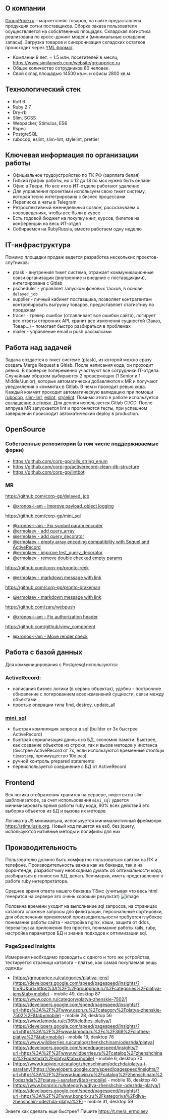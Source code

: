 ## О компании
[GroupPrice.ru](https://groupprice.ru "GroupPrice.ru") – маркетплейс товаров, на сайте предаставлена продукция сотни поставщиков. Сборка заказа пользователя осуществляется на собсвтвенных площадях. Складская логистика реализована по кросс-докинг модели (минимальные складские запасы). Загрузка товаров и синхронизация складских остатков происходит через [YML формат](http://https://yandex.ru/support/partnermarket/export/yml.html "YML формат").

- Компании 9 лет. ~ 1.5 млн. посетителей в месяц, https://www.similarweb.com/website/groupprice.ru
- Общее количество сотрудников 80 человек.
- Свой склад площадью 14500 кв.м. и офисы 2800 кв.м.

## Технологический стек
- RoR 6
- Ruby 2.7
- Dry-rb
- Slim, SCSS
- Webpacker, Stimulus, ES6
- Rspec
- PostgreSQL
- rubocop, eslint, slim-lint, stylelint, prettier

## Ключевая информация по организации работы

- Официальное трудоустройство по ТК РФ (зарплата белая)
- Гибкий график работы, но с 12 до 18 по мск нужно быть онлайн
- Офис в Твери. Но все кто в ИТ-отделе работают удаленно
- Для управления проектами используем свою тикет систему, которая тесно интегрирована с бизнес процессами
- Переписка и чаты в Telegram
- Ретроспективный еженедельный созвон, рассказываем о нововведениях, чтобы все были в курсе
- Есть годовой бюджет на покупку книг, курсов, билетов на конференции на весь ИТ-отдел
- Собираемся на RubyRussia, вместе работаем одну неделю

## IT-инфраструктура
Помимо площадки продаж ведется разработка нескольких проектов-спутников:
- ptask - внутренняя тикет система, отражает коммуникационные связи организации (внутренние и внешние с поставщиками), интегрирована с Gitlab
- pscheduler - управляет запуском фоновых тасков, в основе `delayed_job`
- supplier - личный кабинет поставщика, позволяет контрагентам контролировать выгрузку товаров, предоставляет статистику по продажам
- tracer - трекер ошибок (отлавливает все ошибки сайта), логирует все ответы сторонних API, хранит все изменения сущностей (Заказ, Товар...) - помогает быстро разбираться в проблемах
- mailer - управление email и push рассылками

## Работа над задачей
Задача создается в тикет системе (ptask), из которой можно сразу создать Merge Request в Gitlab. После написания кода, он проходит ревью. В проверке попеременно участвуют все сотрудники IT-отдела. Случайным образом выбираются 2 проверяющих (1 Senior и 1 Middle/Junior), которые автоматически добавляются к MR и получают уведомления о коммитах в Gitlab. В нем и проходит ревью кода. Каждый коммит проходит автоматическую валидацию при помощи [rubocop](https://github.com/rubocop-hq/rubocop), [slim-lint](https://github.com/sds/slim-lint), [eslint](https://github.com/eslint/eslint), [stylelint](https://github.com/stylelint/stylelint). Помимо этого в работе используется [соглашение о стилях](https://github.com/corp-gp/corp-gp/blob/main/STYLEGUIDE.md). Для деплоя используется Gitlab CI/CD. После аппрува MR запускается lint и прогоняются тесты, при успешном завершении происходит автоматический deploy в production.

## OpenSource
### Собственные репозитории (в том числе поддерживаемые форки)
- https://github.com/corp-gp/rails_string_enum
- https://github.com/corp-gp/activerecord-clean-db-structure
- https://github.com/corp-gp/lintbot
### MR
https://github.com/corp-gp/delayed_job
 - [@xronos-i-am - Improve payload_object logging](https://github.com/collectiveidea/delayed_job/pull/1120)

https://github.com/corp-gp/mini_sql
 - [@xronos-i-am - Fix symbol param encoder](https://github.com/discourse/mini_sql/pull/9)
 - [@ermolaev - add query_array](https://github.com/discourse/mini_sql/pull/10)
 - [@ermolaev - add query_decorator](https://github.com/discourse/mini_sql/pull/13)
 - [@ermolaev - empty array encoding compatibility with Sequel and ActiveRecord](https://github.com/discourse/mini_sql/pull/14)
 - [@ermolaev - improve test_query_decorator](https://github.com/discourse/mini_sql/pull/16)
 - [@ermolaev - remove double checked empty params](https://github.com/discourse/mini_sql/pull/18)

https://github.com/corp-gp/pronto-reek
 - [@ermolaev - markdown message with link](https://github.com/prontolabs/pronto-reek/pull/25)

https://github.com/corp-gp/pronto-brakeman
 - [@ermolaev - markdown message with link](https://github.com/prontolabs/pronto-brakeman/pull/22)

https://github.com/zaru/webpush
- [@xronos-i-am - Fix authorization header](https://github.com/zaru/webpush/pull/72)

https://github.com/github/view_component
- [@xronos-i-am - Move render check](https://github.com/github/view_component/pull/186)

## Работа с базой данных
Для коммуницирования с Postgresql используются:
### ActiveRecord:
- написания бизнес логики (в сервис объектах), удобно - построчное обновление с логированием всех изменений сущности, связи между объектами
- простые операции типа find, destroy, update_all

### [mini_sql](https://github.com/corp-gp/mini_sql)
- быстрая компиляция запроса в sql (builder от 3х быстрее ActiveRecord)
- быстрая сериализация данных из БД, экономия памяти. Быстрее, как создание объектов из строки, так и вызов методов у инстанса (быстрее ActiveRecord от 7х, если используются временные столбцы `timestamp`, преимущество 10x раз)
- ручной контроль prepared statements
- переиспользуется соединение с БД от ActiveRecord


## Frontend
Вся логика отображения хранится на сервере, пишется на slim шаблонизаторе, за счет использования `mini_sql` удается минимизировать время работы ruby кода, 90% всех действий это выборка объектов из БД и вызова их методов

Логика на JS минимальна, используется минималистичный фреймворк https://stimulusjs.org. Новый код пишется на es6, без jquery, используются нативные методы и полифилы для них

## Производительность
Пользователю должно быть комфортно пользоваться сайтом на ПК и телефоне. Производительность важна как на бекенде, так и на форонтенде, разработчику необходимо думать об оптимальности кода, разбираться в тонкостях БД, делать бенчмарки, иметь представление о работе ruby интерпретатора.

Среднее время ответа нашего бекенда 115мс (учитывая что весь html генерится на сервере это очень хороший результат)
![image](https://user-images.githubusercontent.com/938305/95205175-af9ede00-07ed-11eb-84cd-dc52d5daf071.png)

Половина времени уходит на выполнение sql запросов, на страницах каталога сложные запросы для фильтрации, персональные сортировки, для обеспечения приемлемой производительности требуется глубокое понимание работы сайта - настройка nginx, кэши, защита от ddos, перезагрузка приложения без простоя, понимание работы rails, ruby, настройка параметров БД и знание подходов к оптимизации sql.

### PageSpeed Insights
Измерения необходимо проводить с одного и того же устройства, тестируется страница каталога - платье, как самая покупаемая вещь одежды
- [https://groupprice.ru/categories/platiya-jens](https://developers.google.com/speed/pagespeed/insights/?hl=RU&url=https%3A%2F%2Fgroupprice.ru%2Fcategories%2Fplatiya-jens&tab=mobile) - mobile 49, desktop 87
- [https://www.ozon.ru/category/platya-zhenskie-7502/](https://developers.google.com/speed/pagespeed/insights/?url=https%3A%2F%2Fwww.ozon.ru%2Fcategory%2Fplatya-zhenskie-7502%2F&tab=mobile) - mobile 28, desktop 56
- [https://www.lamoda.ru/c/369/clothes-platiya/](https://developers.google.com/speed/pagespeed/insights/?url=https%3A%2F%2Fwww.lamoda.ru%2Fc%2F369%2Fclothes-platiya%2F&tab=mobile) - mobile 19, desktop 78
- [https://www.wildberries.ru/catalog/zhenshchinam/odezhda/platya](https://developers.google.com/speedpagespeed/insights/?url=https%3A%2F%2Fwww.wildberries.ru%2Fcatalog%2Fzhenshchinam%2Fodezhda%2Fplatya&tab=mobile) - mobile 6, desktop 70
- [https://www.kupivip.ru/catalog/zhenschinam/odezhda/platya-i-sarafany](https://developers.google.com/speed/pagespeed/insights/?url=https%3A%2F%2Fwww.kupivip.ru%2Fcatalog%2Fzhenschinam%2Fodezhda%2Fplatya-i-sarafany&tab=mobile) - mobile 18, desktop 40
- [https://www.bonprix.ru/kategoriya/dlya-zhenshchin-odezhda-platya/](https://developers.google.com/speed/pagespeed/insights/?url=https%3A%2F%2Fwww.bonprix.ru%2Fkategoriya%2Fdlya-zhenshchin-odezhda-platya%2F) - mobile 31, desktop 59

Знаете как сделать еще быстрее? Пишите https://t.me/a_ermolaev
